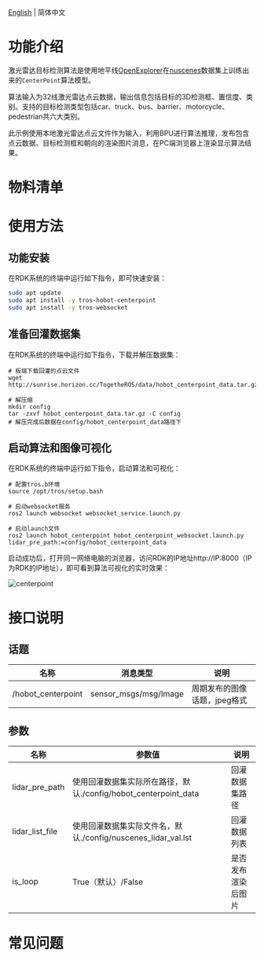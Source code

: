[English](./README.md) | 简体中文

# 功能介绍

激光雷达目标检测算法是使用地平线[OpenExplorer](https://developer.horizon.ai/api/v1/fileData/horizon_j5_open_explorer_cn_doc/hat/source/examples/centerpoint.html)在[nuscenes](https://www.nuscenes.org/nuscenes)数据集上训练出来的`CenterPoint`算法模型。

算法输入为32线激光雷达点云数据，输出信息包括目标的3D检测框、置信度、类别。支持的目标检测类型包括car、truck、bus、barrier、motorcycle、pedestrian共六大类别。

此示例使用本地激光雷达点云文件作为输入，利用BPU进行算法推理，发布包含点云数据、目标检测框和朝向的渲染图片消息，在PC端浏览器上渲染显示算法结果。

# 物料清单


# 使用方法

## 功能安装

在RDK系统的终端中运行如下指令，即可快速安装：

```bash
sudo apt update
sudo apt install -y tros-hobot-centerpoint
sudo apt install -y tros-websocket
```

## 准备回灌数据集

在RDK系统的终端中运行如下指令，下载并解压数据集：

```shell
# 板端下载回灌的点云文件
wget http://sunrise.horizon.cc/TogetheROS/data/hobot_centerpoint_data.tar.gz

# 解压缩
mkdir config
tar -zxvf hobot_centerpoint_data.tar.gz -C config
# 解压完成后数据在config/hobot_centerpoint_data路径下
```

## 启动算法和图像可视化

在RDK系统的终端中运行如下指令，启动算法和可视化：

```shell
# 配置tros.b环境
source /opt/tros/setup.bash

# 启动websocket服务
ros2 launch websocket websocket_service.launch.py

# 启动launch文件
ros2 launch hobot_centerpoint hobot_centerpoint_websocket.launch.py lidar_pre_path:=config/hobot_centerpoint_data
```

启动成功后，打开同一网络电脑的浏览器，访问RDK的IP地址http://IP:8000（IP为RDK的IP地址），即可看到算法可视化的实时效果：

![centerpoint](img/centerpoint.gif)


# 接口说明

## 话题

| 名称         | 消息类型                             | 说明                                     |
| ------------ | ------------------------------------ | ---------------------------------------- |
| /hobot_centerpoint  | sensor_msgs/msg/Image                | 周期发布的图像话题，jpeg格式             |

## 参数

| 名称                         | 参数值                                          | 说明                                               |
| ---------------------------- | ----------------------------------------------- | -------------------------------------------------- |
| lidar_pre_path                 | 使用回灌数据集实际所在路径，默认./config/hobot_centerpoint_data | 回灌数据集路径                         |
| lidar_list_file                 | 使用回灌数据集实际文件名，默认./config/nuscenes_lidar_val.lst | 回灌数据列表                         |
| is_loop                 | True（默认）/False | 是否发布渲染后图片                         |

# 常见问题
